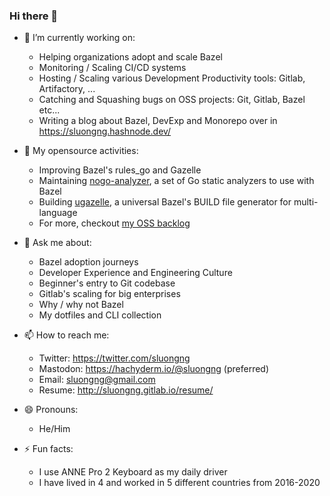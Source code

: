 ### Hi there 👋

- 🔭 I’m currently working on:
  + Helping organizations adopt and scale Bazel
  + Monitoring / Scaling CI/CD systems
  + Hosting / Scaling various Development Productivity tools: Gitlab, Artifactory, ...
  + Catching and Squashing bugs on OSS projects: Git, Gitlab, Bazel etc...
  + Writing a blog about Bazel, DevExp and Monorepo over in https://sluongng.hashnode.dev/

- 🌱 My opensource activities:
  + Improving Bazel's rules_go and Gazelle
  + Maintaining [nogo-analyzer](https://github.com/sluongng/nogo-analyzer), a set of Go static analyzers to use with Bazel
  + Building [ugazelle](https://github.com/sluongng/ugazelle), a universal Bazel's BUILD file generator for multi-language
  + For more, checkout [my OSS backlog](https://github.com/users/sluongng/projects/1/views/1)

- 💬 Ask me about:
  + Bazel adoption journeys
  + Developer Experience and Engineering Culture
  + Beginner's entry to Git codebase
  + Gitlab's scaling for big enterprises
  + Why / why not Bazel
  + My dotfiles and CLI collection

- 📫 How to reach me:
  + Twitter: https://twitter.com/sluongng
  + Mastodon: <a rel="me" href="https://hachyderm.io/@sluongng">https://hachyderm.io/@sluongng</a> (preferred)
  + Email: sluongng@gmail.com
  + Resume: http://sluongng.gitlab.io/resume/

- 😄 Pronouns:
  + He/Him

- ⚡ Fun facts:
  + I use ANNE Pro 2 Keyboard as my daily driver
  + I have lived in 4 and worked in 5 different countries from 2016-2020
